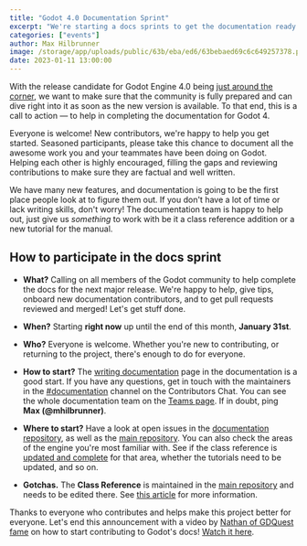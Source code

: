 ```yaml
---
title: "Godot 4.0 Documentation Sprint"
excerpt: "We're starting a docs sprints to get the documentation ready for Godot Engine 4.0 release! Together, we can improve everyone's experience using the new version."
categories: ["events"]
author: Max Hilbrunner
image: /storage/app/uploads/public/63b/eba/ed6/63bebaed69c6c649257378.png
date: 2023-01-11 13:00:00
---
```


With the release candidate for Godot Engine 4.0 being [just around the corner](/article/release-management-4-0-and-beyond), we want to make sure that the community is fully prepared and can dive right into it as soon as the new version is available. To that end, this is a call to action — to help in completing the documentation for Godot 4.

Everyone is welcome! New contributors, we're happy to help you get started. Seasoned participants, please take this chance to document all the awesome work you and your teammates have been doing on Godot. Helping each other is highly encouraged, filling the gaps and reviewing contributions to make sure they are factual and well written.

We have many new features, and documentation is going to be the first place people look at to figure them out. If you don't have a lot of time or lack writing skills, don't worry! The documentation team is happy to help out, just give us _something_ to work with be it a class reference addition or a new tutorial for the manual.

## How to participate in the docs sprint

- **What?** Calling on all members of the Godot community to help complete the docs for the next major release. We're happy to help, give tips, onboard new documentation contributors, and to get pull requests reviewed and merged! Let's get stuff done.

- **When?** Starting **right now** up until the end of this month, **January 31st**.

- **Who?** Everyone is welcome. Whether you're new to contributing, or returning to the project, there's enough to do for everyone.

- **How to start?** The [writing documentation](https://contributing.godotengine.org/en/latest/documentation/overview.html) page in the documentation is a good start. If you have any questions, get in touch with the maintainers in the [#documentation](https://chat.godotengine.org/channel/documentation) channel on the Contributors Chat. You can see the whole documentation team on the [Teams page](https://godotengine.org/teams#documentation). If in doubt, ping **Max (@mhilbrunner)**.

- **Where to start?** Have a look at open issues in the [documentation repository](https://github.com/godotengine/godot-docs/issues), as well as the [main repository](https://github.com/godotengine/godot/issues?q=is%3Aopen+is%3Aissue+label%3Adocumentation+milestone%3A4.0). You can also check the areas of the engine you're most familiar with. See if the class reference is [updated and complete](https://godotengine.github.io/doc-status/) for that area, whether the tutorials need to be updated, and so on.

- **Gotchas.** The **Class Reference** is maintained in the [main repository](https://github.com/godotengine/godot/tree/master/doc/classes) and needs to be edited there. See [this article](https://contributing.godotengine.org/en/latest/documentation/class_reference.html) for more information.

Thanks to everyone who contributes and helps make this project better for everyone. Let's end this announcement with a video by [Nathan of GDQuest fame](https://www.gdquest.com/) on how to start contributing to Godot's docs! [Watch it here](https://www.youtube.com/watch?v=5jeHXxeX-JY).
